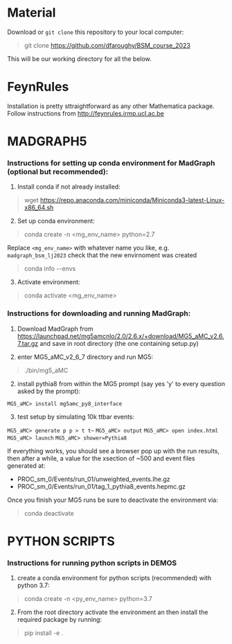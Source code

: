 # Material

Download or `git clone` this repository to your local computer:

  > git clone https://github.com/dfaroughy/BSM_course_2023

This will be our working directory for all the below.

# FeynRules

Installation is pretty sttraightforward as any other Mathematica package. Follow instructions from http://feynrules.irmp.ucl.ac.be

# MADGRAPH5

### Instructions for setting up conda environment for MadGraph (optional but recommended):


1. Install conda if not already installed:
  
  > wget https://repo.anaconda.com/miniconda/Miniconda3-latest-Linux-x86_64.sh

2. Set up conda environment:
  
  > conda create -n <mg_env_name> python=2.7
  
Replace `<mg_env_name>` with whatever name you like, e.g. `madgraph_bsm_lj2023`
check that the new envirnoment was created
 
  > conda info --envs

3. Activate environment:

  > conda activate <mg_env_name>

### Instructions for downloading and running MadGraph:

1. Download MadGraph from https://launchpad.net/mg5amcnlo/2.0/2.6.x/+download/MG5_aMC_v2.6.7.tar.gz and save in root directory (the one containing setup.py)

1. enter MG5_aMC_v2_6_7 directory and run MG5:

  > ./bin/mg5_aMC

2. install pythia8 from within the MG5 prompt (say yes 'y' to every question asked by the prompt):

  `MG5_aMC> install mg5amc_py8_interface`

3. test setup by simulating 10k ttbar events:

  `MG5_aMC> generate p p > t t~`
  `MG5_aMC> output` 
  `MG5_aMC> open index.html`
  `MG5_aMC> launch` 
  `MG5_aMC> shower=Pythia8`

If everything works, you should see a browser pop up with the run results, then after a while, a value for the xsection of ~500 and event files generated at:

 - PROC_sm_0/Events/run_01/unweighted_events.lhe.gz 
 - PROC_sm_0/Events/run_01/tag_1_pythia8_events.hepmc.gz 

Once you finish your MG5 runs be sure to deactivate the environment via:

  > conda deactivate

# PYTHON SCRIPTS

### Instructions for running python scripts in DEMOS
  
1. create a conda environment for python scripts (recommended) with python 3.7:

  > conda create -n <py_env_name> python=3.7

2. From the root directory activate the environment an then install the required package by running:

  > pip install -e .

